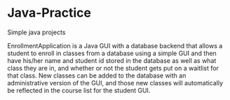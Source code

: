 # Java-Practice
Simple java projects

EnrollmentApplication is a Java GUI with a database backend that allows a student to enroll in classes from a database using a simple GUI and then have his/her name and student id stored in the database as well as what class they are in, and whether or not the student gets put on a waitlist for that class. New classes can be added to the database with an administrative version of the GUI, and those new classes will automatically be reflected in the course list for the student GUI.
